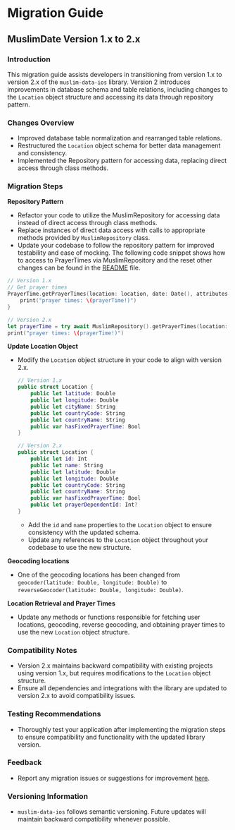 # Migration Guide

## MuslimDate Version 1.x to 2.x

### Introduction
This migration guide assists developers in transitioning from version 1.x to version 2.x of the `muslim-data-ios` library. Version 2 introduces improvements in database schema and table relations, including changes to the `Location` object structure and accessing its data through repository pattern.

### Changes Overview
- Improved database table normalization and rearranged table relations.
- Restructured the `Location` object schema for better data management and consistency.
- Implemented the Repository pattern for accessing data, replacing direct access through class methods.


### Migration Steps
**Repository Pattern** 
- Refactor your code to utilize the MuslimRepository for accessing data instead of direct access through class methods.
- Replace instances of direct data access with calls to appropriate methods provided by `MuslimRepository` class.
- Update your codebase to follow the repository pattern for improved testability and ease of mocking.
The following code snippet shows how to access to PrayerTimes via MuslimRepository and the reset other changes can be found in the [README](README.md) file.
```swift
// Version 1.x
// Get prayer times
PrayerTime.getPrayerTimes(location: location, date: Date(), attributes: attributes) { prayerTime, error in
    print("prayer times: \(prayerTime!)")
}

// Version 2.x
let prayerTime = try await MuslimRepository().getPrayerTimes(location: location, date: Date(), attributes: attributes)
print("prayer times: \(prayerTime!)")
```

**Update Location Object**
- Modify the `Location` object structure in your code to align with version 2.x.
  ```swift
  // Version 1.x
  public struct Location {
      public let latitude: Double
      public let longitude: Double
      public let cityName: String
      public let countryCode: String
      public let countryName: String
      public var hasFixedPrayerTime: Bool
  }
  
  // Version 2.x
  public struct Location {
      public let id: Int
      public let name: String
      public let latitude: Double
      public let longitude: Double
      public let countryCode: String
      public let countryName: String
      public var hasFixedPrayerTime: Bool
      public let prayerDependentId: Int?
  }
  ```
  - Add the `id` and `name` properties to the `Location` object to ensure consistency with the updated schema.
  - Update any references to the `Location` object throughout your codebase to use the new structure.

**Geocoding locations** 
- One of the geocoding locations has been changed from `geocoder(latitude: Double, longitude: Double)` to `reverseGeocoder(latitude: Double, longitude: Double)`.

**Location Retrieval and Prayer Times**
- Update any methods or functions responsible for fetching user locations, geocoding, reverse geocoding, and obtaining prayer times to use the new `Location` object structure.

### Compatibility Notes
- Version 2.x maintains backward compatibility with existing projects using version 1.x, but requires modifications to the `Location` object structure.
- Ensure all dependencies and integrations with the library are updated to version 2.x to avoid compatibility issues.

### Testing Recommendations
- Thoroughly test your application after implementing the migration steps to ensure compatibility and functionality with the updated library version.

### Feedback
- Report any migration issues or suggestions for improvement [here](https://github.com/kosratdev/muslim-data-ios/issues).

### Versioning Information
- `muslim-data-ios` follows semantic versioning. Future updates will maintain backward compatibility whenever possible.
